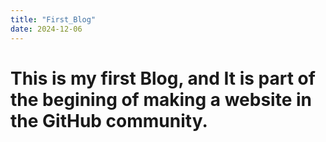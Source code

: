 ```yaml
--- 
title: "First_Blog"
date: 2024-12-06
--- 
```

# This is my first Blog, and It is part of the begining of making a website in the GitHub community. 
